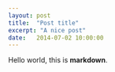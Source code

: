 ```yaml
---
layout: post
title:  "Post title"
excerpt: "A nice post"
date:   2014-07-02 10:00:00
---
```


Hello world, this is **markdown**.
